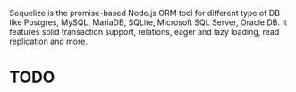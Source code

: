 
Sequelize is the promise-based Node.js ORM tool for different type of DB like Postgres, MySQL, MariaDB, SQLite, Microsoft SQL Server, Oracle DB.
It features solid transaction support, relations, eager and lazy loading, read replication and more.

# TODO

